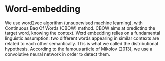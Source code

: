 # Word-embedding

We use word2vec algorithm (unsupervised machine learning), with Continuous Bag Of Words (CBOW) method. CBOW aims at predicting the target word, knowing the context. 
Word embedding relies on a fundamental linguistic assumption: two different words appearing in similar contexts are related to each other semantically. This is what we called the distributional hypothesis. According to the famous article of Mikolov (2013), we use a convolutive neural network in order to detect them.

